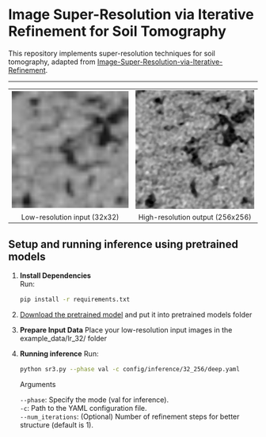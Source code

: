 # Image Super-Resolution via Iterative Refinement for Soil Tomography

This repository implements super-resolution techniques for soil tomography, adapted from [Image-Super-Resolution-via-Iterative-Refinement](https://github.com/Janspiry/Image-Super-Resolution-via-Iterative-Refinement).

---
<p align="center">
<table>
  <tr>
    <td><img src="example data/lr_32/input_image.png" width="400"/></td>
    <td><img src="example data/hr_256/input_image.png" width="400"/></td>
  </tr>
  <tr>
    <td align="center">Low-resolution input (32x32)</td>
    <td align="center">High-resolution output (256x256)</td>
  </tr>
</table>
</p>

## Setup and running inference using pretrained models

1. **Install Dependencies**  
   Run:
   ```bash
   pip install -r requirements.txt
   ```

2. [Download the pretrained model](https://drive.google.com/file/d/12eU2cIx4NetzOgkx3rppj-4vpPVxuU0M/view?usp=sharing) and put it into pretrained models folder
   
3. **Prepare Input Data**
   Place your low-resolution input images in the example_data/lr_32/ folder

4. **Running inference**
   Run:
   ```bash
   python sr3.py --phase val -c config/inference/32_256/deep.yaml
   ```

    Arguments 

    ```--phase```: Specify the mode (val for inference).  
    ```-c```: Path to the YAML configuration file.  
    ```--num_iterations```: (Optional)  Number of refinement steps for better structure (default is 1).

